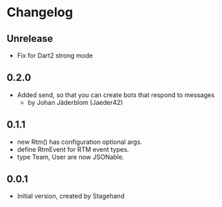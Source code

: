# Changelog

## Unrelease

- Fix for Dart2 strong mode

## 0.2.0

- Added send, so that you can create bots that respond to messages
    - by Johan Jäderblom (Jaeder42)

## 0.1.1

- new Rtm() has configuration optional args.
- define RtmEvent for RTM event types.
- type Team, User are now JSONable.

## 0.0.1

- Initial version, created by Stagehand
